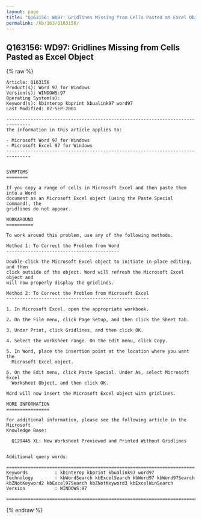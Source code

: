 ```yaml
---
layout: page
title: "Q163156: WD97: Gridlines Missing from Cells Pasted as Excel Object"
permalink: /kb/163/Q163156/
---
```


## Q163156: WD97: Gridlines Missing from Cells Pasted as Excel Object

{% raw %}

	Article: Q163156
	Product(s): Word 97 for Windows
	Version(s): WINDOWS:97
	Operating System(s): 
	Keyword(s): kbinterop kbprint kbualink97 word97
	Last Modified: 07-SEP-2001
	
	-------------------------------------------------------------------------------
	The information in this article applies to:
	
	- Microsoft Word 97 for Windows 
	- Microsoft Excel 97 for Windows 
	-------------------------------------------------------------------------------
	
	
	SYMPTOMS
	========
	
	If you copy a range of cells in Microsoft Excel and then paste them into a Word
	document as an Microsoft Excel object (using the Paste Special command), the
	gridlines do not appear.
	
	WORKAROUND
	==========
	
	To work around this problem, use any of the following methods.
	
	Method 1: To Correct the Problem from Word
	------------------------------------------
	
	Double-click the Microsoft Excel object to initiate in-place editing, and then
	click outside of the object. Word will refresh the Microsoft Excel object and
	will now properly display the gridlines.
	
	Method 2: To Correct the Problem from Microsoft Excel
	-----------------------------------------------------
	
	1. In Microsoft Excel, open the appropriate workbook.
	
	2. On the File menu, click Page Setup, and then click the Sheet tab.
	
	3. Under Print, click Gridlines, and then click OK.
	
	4. Select the worksheet range. On the Edit menu, click Copy.
	
	5. In Word, place the insertion point at the location where you want the
	  Microsoft Excel object.
	
	6. On the Edit menu, click Paste Special. Under As, select Microsoft Excel
	  Worksheet Object, and then click OK.
	
	Word will now insert the Microsoft Excel object with gridlines.
	
	MORE INFORMATION
	================
	
	For additional information, please see the following article in the Microsoft
	Knowledge Base:
	
	  Q129445 XL: New Worksheet Previewed and Printed Without Gridlines
	
	
	Additional query words:
	
	======================================================================
	Keywords          : kbinterop kbprint kbualink97 word97 
	Technology        : kbWordSearch kbExcelSearch kbWord97 kbWord97Search kbZNotKeyword2 kbExcel97Search kbZNotKeyword3 kbExcelWinSearch
	Version           : WINDOWS:97
	
	=============================================================================
	

{% endraw %}

